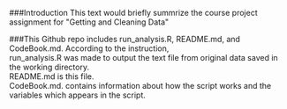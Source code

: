 ###Introduction
This text would briefly summrize the course project assignment for "Getting and Cleaning Data"

###This Github repo includes run_analysis.R, README.md, and CodeBook.md.
According to the instruction,   
run_analysis.R was made to output the text file from original data saved in the working   directory.   
README.md is this file.   
CodeBook.md. contains information about how the script works and the variables which   appears in the script.  
